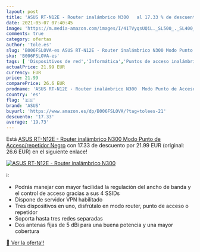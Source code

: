 ```yaml
---
layout: post
title: 'ASUS RT-N12E - Router inalámbrico N300   al 17.33 % de descuento'
date: 2021-05-07 07:40:45
image: 'https://m.media-amazon.com/images/I/41TVyqsUQiL._SL500_._SL400_.jpg'
comments: true
category: ofertas
author: 'tole.es'
slug: 'B006FSLOVA-es ASUS RT-N12E - Router inalámbrico N300 Modo Punto de...'
sku: 'B006FSLOVA-es'
tags: [ 'Dispositivos de red','Informática','Puntos de acceso inalámbrico','Repetidores de red','Routers','asus', ]
actualPrice: 21.99 EUR
currency: EUR
price: 21.99
comparePrice: 26.6 EUR
prodname: 'ASUS RT-N12E - Router inalámbrico N300  Modo Punto de Acceso/repetidor   Negro'
country: 'es'
flag: '🇪🇸'
brand: 'ASUS'
buyurl: 'https://www.amazon.es/dp/B006FSLOVA/?tag=tolees-21'
descuento: '17.33'
average: '19.73'
---
```


Está [ASUS RT-N12E - Router inalámbrico N300  Modo Punto de Acceso/repetidor   Negro](https://www.amazon.es/dp/B006FSLOVA/?tag=tolees-21) con 17.33 de descuento por 21.99 EUR (original: 26.6 EUR) en el siguiente enlace!

[![ASUS RT-N12E - Router inalámbrico N300  ](https://m.media-amazon.com/images/I/41TVyqsUQiL._SL500_._SL400_.jpg)](https://www.amazon.es/dp/B006FSLOVA/?tag=tolees-21)

ℹ️:

- Podrás manejar con mayor facilidad la regulación del ancho de banda y el control de acceso gracias a sus 4 SSIDs
- Dispone de servidor VPN habilitado
- Tres dispositivos en uno, disfrútalo en modo router, punto de acceso o repetidor
- Soporta hasta tres redes separadas
- Dos antenas fijas de 5 dBi para una buena potencia y una mayor cobertura

[🛒 Ver la oferta!!](https://www.amazon.es/dp/B006FSLOVA/?tag=tolees-21)
